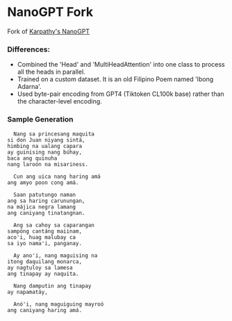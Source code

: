 # NanoGPT Fork 

Fork of [Karpathy's NanoGPT](https://github.com/karpathy/nanoGPT)

### Differences:
- Combined the 'Head' and 'MultiHeadAttention' into one class to process all the heads in parallel. 
- Trained on a custom dataset. It is an old Filipino Poem named 'Ibong Adarna'.
- Used byte-pair encoding from GPT4 (Tiktoken CL100k base) rather than the character-level encoding. 

### Sample Generation

```
  Nang sa princesang maquita
si don Juan niyang sintá,
himbing na ualang capara
ay guinising nang búhay,
baca ang quinuha
nang laroón na misariness.

  Cun ang uica nang haring amá
ang amyo poon cong amá.

  Saan patutungo naman
ang sa haring carunungan,
na májica negra lamang
ang caniyang tinatangnan.

  Ang sa cahoy sa caparangan
sampóng cantáng maiinam,
aco'i, huag malubay ca
sa iyo nama'i, panganay.

  Ay ano'i, nang maguising na
itong daquilang monarca,
ay nagtuloy sa lamesa
ang tinapay ay naquita.

  Nang damputin ang tinapay
ay napamatáy,

  Anó'i, nang maguiguing mayroó
ang caniyang haring amá.

```